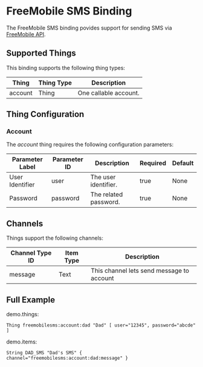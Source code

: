 # FreeMobile SMS Binding

The FreeMobile SMS binding povides support for sending SMS via [FreeMobile API](https://www.freenews.fr/freenews-edition-nationale-299/free-mobile-170/nouvelle-option-notifications-par-sms-chez-free-mobile-14817).

## Supported Things

This binding supports the following thing types:

| Thing         | Thing Type | Description                                             |
|---------------|------------|---------------------------------------------------------|
| account       | Thing      | One callable account.                                   |

## Thing Configuration

### Account

The *account* thing requires the following configuration parameters:

| Parameter Label | Parameter ID | Description           | Required | Default |
|-----------------|--------------|-----------------------|----------|---------|
| User Identifier | user         | The user identifier.  | true     | None    |
| Password        | password     | The related password. | true     | None    |

## Channels

Things support the following channels:

| Channel Type ID | Item Type | Description                               |
|-----------------|-----------|-------------------------------------------|
| message         | Text      | This channel lets send message to account |

## Full Example

demo.things:

```xtend
Thing freemobilesms:account:dad "Dad" [ user="12345", password="abcde" ]
```

demo.items:

```xtend
String DAD_SMS "Dad's SMS" { channel="freemobilesms:account:dad:message" }
```

